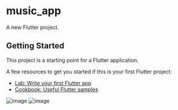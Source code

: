 # music_app

A new Flutter project.

## Getting Started

This project is a starting point for a Flutter application.

A few resources to get you started if this is your first Flutter project:

- [Lab: Write your first Flutter app](https://docs.flutter.dev/get-started/codelab)
- [Cookbook: Useful Flutter samples](https://docs.flutter.dev/cookbook)

![image](https://user-images.githubusercontent.com/117489096/215220178-6fc04d90-0231-478f-bcfb-81ba1abf2f78.png)
![image](https://user-images.githubusercontent.com/117489096/215220185-bd821a3b-de9b-40f7-9007-b5c229bfd0e5.png)
